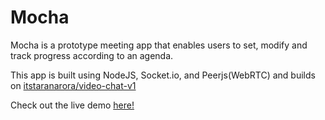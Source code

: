 # Mocha

Mocha is a prototype meeting app that enables users to set, modify and track progress according to an agenda.

This app is built using NodeJS, Socket.io, and Peerjs(WebRTC) and builds on [itstaranarora/video-chat-v1](https://github.com/itstaranarora/video-chat-v1)

Check out the live demo [here!](https://mochavideo.herokuapp.com/)